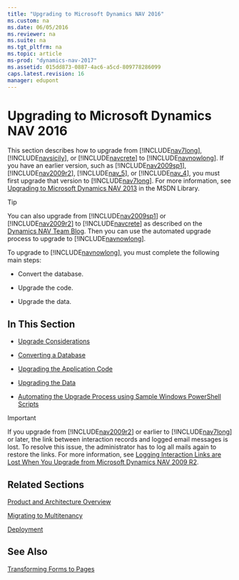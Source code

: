 ```yaml
---
title: "Upgrading to Microsoft Dynamics NAV 2016"
ms.custom: na
ms.date: 06/05/2016
ms.reviewer: na
ms.suite: na
ms.tgt_pltfrm: na
ms.topic: article
ms-prod: "dynamics-nav-2017"
ms.assetid: 015dd873-0887-4ac6-a5cd-809778286099
caps.latest.revision: 16
manager: edupont
---
```

# Upgrading to Microsoft Dynamics NAV 2016
This section describes how to upgrade from [!INCLUDE[nav7long](includes/nav7long_md.md)], [!INCLUDE[navsicily](includes/navsicily_md.md)], or [!INCLUDE[navcrete](includes/navcrete_md.md)] to [!INCLUDE[navnowlong](includes/navnowlong_md.md)]. If you have an earlier version, such as [!INCLUDE[nav2009sp1](includes/nav2009sp1_md.md)], [!INCLUDE[nav2009r2](includes/nav2009r2_md.md)], [!INCLUDE[nav_5](includes/nav_5_md.md)], or [!INCLUDE[nav_4](includes/nav_4_md.md)], you must first upgrade that version to [!INCLUDE[nav7long](includes/nav7long_md.md)]. For more information, see [Upgrading to Microsoft Dynamics NAV 2013](http://go.microsoft.com/fwlink/?LinkId=510382) in the MSDN Library.  
  
> [!TIP]  
>  You can also upgrade from [!INCLUDE[nav2009sp1](includes/nav2009sp1_md.md)] or [!INCLUDE[nav2009r2](includes/nav2009r2_md.md)] to [!INCLUDE[navcrete](includes/navcrete_md.md)] as described on the [Dynamics NAV Team Blog](https://blogs.msdn.microsoft.com/nav/2014/11/09/cumulative-update-1-for-microsoft-dynamics-nav-2015-has-been-released/). Then you can use the automated upgrade process to upgrade to [!INCLUDE[navnowlong](includes/navnowlong_md.md)].  
  
 To upgrade to [!INCLUDE[navnowlong](includes/navnowlong_md.md)], you must complete the following main steps:  
  
-   Convert the database.  
  
-   Upgrade the code.  
  
-   Upgrade the data.  
  
## In This Section  
  
-   [Upgrade Considerations](Upgrade-Considerations.md)  
  
-   [Converting a Database](Converting-a-Database.md)  
  
-   [Upgrading the Application Code](Upgrading-the-Application-Code.md)  
  
-   [Upgrading the Data](Upgrading-the-Data.md)  
  
-   [Automating the Upgrade Process using Sample Windows PowerShell Scripts](Automating-the-Upgrade-Process-using-Sample-Windows-PowerShell-Scripts.md)  
  
> [!IMPORTANT]  
>  If you upgrade from [!INCLUDE[nav2009r2](includes/nav2009r2_md.md)] or earlier to [!INCLUDE[nav7long](includes/nav7long_md.md)] or later, the link between interaction records and logged email messages is lost. To resolve this issue, the administrator has to log all mails again to restore the links. For more information, see [Logging Interaction Links are Lost When You Upgrade from Microsoft Dynamics NAV 2009 R2](Troubleshooting:%20Email%20Logging.md#LoggingInteractionLinks).  
  
## Related Sections  
 [Product and Architecture Overview](Product-and-Architecture-Overview.md)  
  
 [Migrating to Multitenancy](Migrating-to-Multitenancy.md)  
  
 [Deployment](Deployment.md)  
  
## See Also  
 [Transforming Forms to Pages](http://go.microsoft.com/fwlink/?LinkId=510383)
